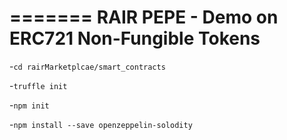 =======
RAIR PEPE - Demo on ERC721 Non-Fungible Tokens
=======

-`cd rairMarketplcae/smart_contracts`

-`truffle init`

-`npm init`

-`npm install --save openzeppelin-solodity`
